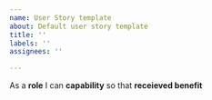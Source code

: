 ```yaml
---
name: User Story template
about: Default user story template
title: ''
labels: ''
assignees: ''

---
```


As a **role** I can **capability** so that **receieved benefit**

